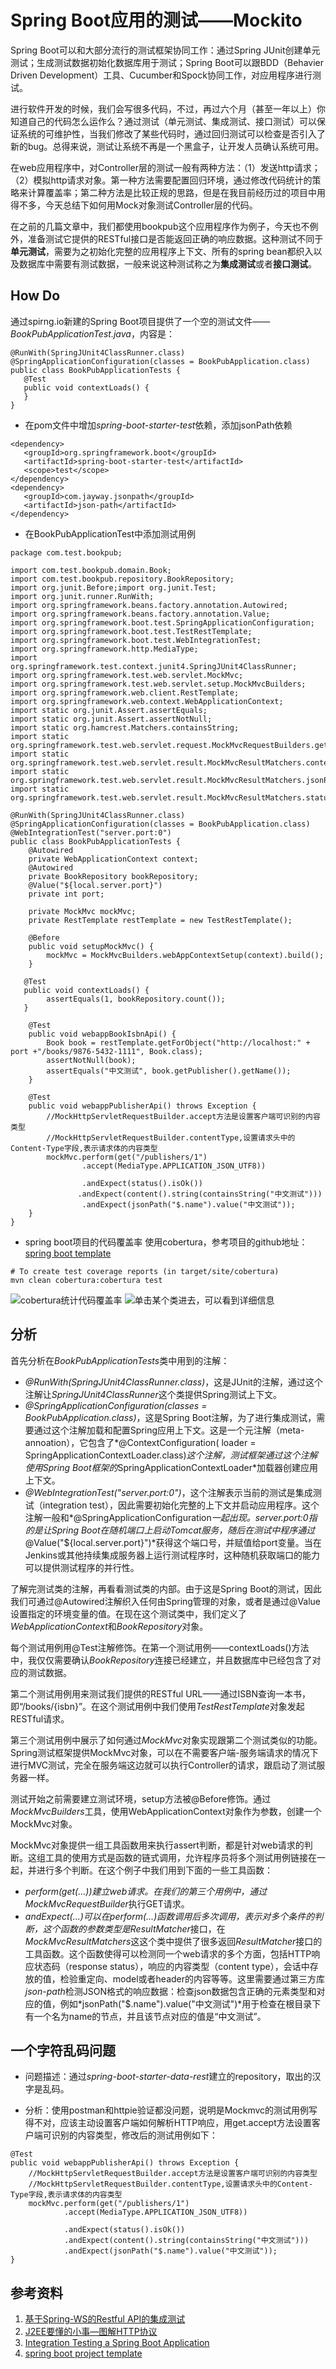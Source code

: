 # Spring Boot应用的测试——Mockito

Spring Boot可以和大部分流行的测试框架协同工作：通过Spring JUnit创建单元测试；生成测试数据初始化数据库用于测试；Spring Boot可以跟BDD（Behavier Driven Development）工具、Cucumber和Spock协同工作，对应用程序进行测试。

进行软件开发的时候，我们会写很多代码，不过，再过六个月（甚至一年以上）你知道自己的代码怎么运作么？通过测试（单元测试、集成测试、接口测试）可以保证系统的可维护性，当我们修改了某些代码时，通过回归测试可以检查是否引入了新的bug。总得来说，测试让系统不再是一个黑盒子，让开发人员确认系统可用。

在web应用程序中，对Controller层的测试一般有两种方法：（1）发送http请求；（2）模拟http请求对象。第一种方法需要配置回归环境，通过修改代码统计的策略来计算覆盖率；第二种方法是比较正规的思路，但是在我目前经历过的项目中用得不多，今天总结下如何用Mock对象测试Controller层的代码。

在之前的几篇文章中，我们都使用bookpub这个应用程序作为例子，今天也不例外，准备测试它提供的RESTful接口是否能返回正确的响应数据。这种测试不同于**单元测试**，需要为之初始化完整的应用程序上下文、所有的spring bean都织入以及数据库中需要有测试数据，一般来说这种测试称之为**集成测试**或者**接口测试**。

## How Do

通过spirng.io新建的Spring Boot项目提供了一个空的测试文件——*BookPubApplicationTest.java*，内容是：

```
@RunWith(SpringJUnit4ClassRunner.class)
@SpringApplicationConfiguration(classes = BookPubApplication.class)
public class BookPubApplicationTests {
   @Test
   public void contextLoads() {
   }
}
```

- 在pom文件中增加*spring-boot-starter-test*依赖，添加jsonPath依赖

```
<dependency>
   <groupId>org.springframework.boot</groupId>
   <artifactId>spring-boot-starter-test</artifactId>
   <scope>test</scope>
</dependency>
<dependency>
   <groupId>com.jayway.jsonpath</groupId>
   <artifactId>json-path</artifactId>
</dependency>
```

- 在BookPubApplicationTest中添加测试用例

```
package com.test.bookpub;

import com.test.bookpub.domain.Book;
import com.test.bookpub.repository.BookRepository;
import org.junit.Before;import org.junit.Test;
import org.junit.runner.RunWith;
import org.springframework.beans.factory.annotation.Autowired;
import org.springframework.beans.factory.annotation.Value;
import org.springframework.boot.test.SpringApplicationConfiguration;
import org.springframework.boot.test.TestRestTemplate;
import org.springframework.boot.test.WebIntegrationTest;
import org.springframework.http.MediaType;
import org.springframework.test.context.junit4.SpringJUnit4ClassRunner;
import org.springframework.test.web.servlet.MockMvc;
import org.springframework.test.web.servlet.setup.MockMvcBuilders;
import org.springframework.web.client.RestTemplate;
import org.springframework.web.context.WebApplicationContext;
import static org.junit.Assert.assertEquals;
import static org.junit.Assert.assertNotNull;
import static org.hamcrest.Matchers.containsString;
import static org.springframework.test.web.servlet.request.MockMvcRequestBuilders.get;
import static org.springframework.test.web.servlet.result.MockMvcResultMatchers.content;
import static org.springframework.test.web.servlet.result.MockMvcResultMatchers.jsonPath;
import static org.springframework.test.web.servlet.result.MockMvcResultMatchers.status;

@RunWith(SpringJUnit4ClassRunner.class)
@SpringApplicationConfiguration(classes = BookPubApplication.class)
@WebIntegrationTest("server.port:0")
public class BookPubApplicationTests {
    @Autowired
    private WebApplicationContext context;
    @Autowired
    private BookRepository bookRepository;
    @Value("${local.server.port}")
    private int port;

    private MockMvc mockMvc;
    private RestTemplate restTemplate = new TestRestTemplate();

    @Before
    public void setupMockMvc() {
        mockMvc = MockMvcBuilders.webAppContextSetup(context).build();
    }

   @Test
   public void contextLoads() {
        assertEquals(1, bookRepository.count());
   }

    @Test
    public void webappBookIsbnApi() {
        Book book = restTemplate.getForObject("http://localhost:" + port +"/books/9876-5432-1111", Book.class);
        assertNotNull(book);
        assertEquals("中文测试", book.getPublisher().getName());
    }

    @Test
    public void webappPublisherApi() throws Exception {
        //MockHttpServletRequestBuilder.accept方法是设置客户端可识别的内容类型
        //MockHttpServletRequestBuilder.contentType,设置请求头中的Content-Type字段,表示请求体的内容类型
        mockMvc.perform(get("/publishers/1")
                .accept(MediaType.APPLICATION_JSON_UTF8))

                .andExpect(status().isOk()) 
               .andExpect(content().string(containsString("中文测试")))
                .andExpect(jsonPath("$.name").value("中文测试"));
    }
}
```

- spring boot项目的代码覆盖率
使用cobertura，参考项目的github地址：[spring boot template](https://github.com/duqicauc/spring-template)

```
# To create test coverage reports (in target/site/cobertura)
mvn clean cobertura:cobertura test
```
![cobertura统计代码覆盖率](images/59.png)
![单击某个类进去，可以看到详细信息](images/5d.png)

## 分析

首先分析在*BookPubApplicationTests*类中用到的注解：

- *@RunWith(SpringJUnit4ClassRunner.class)*，这是JUnit的注解，通过这个注解让*SpringJUnit4ClassRunner*这个类提供Spring测试上下文。
- *@SpringApplicationConfiguration(classes = BookPubApplication.class)*，这是Spring Boot注解，为了进行集成测试，需要通过这个注解加载和配置Spring应用上下文。这是一个元注解（meta-annoation），它包含了*@ContextConfiguration(    loader = SpringApplicationContextLoader.class)*这个注解，测试框架通过这个注解使用Spring Boot框架的*SpringApplicationContextLoader*加载器创建应用上下文。
- *@WebIntegrationTest("server.port:0")*，这个注解表示当前的测试是集成测试（integration test），因此需要初始化完整的上下文并启动应用程序。这个注解一般和*@SpringApplicationConfiguration*一起出现。*server.port:0*指的是让Spring Boot在随机端口上启动Tomcat服务，随后在测试中程序通过*@Value("${local.server.port}")*获得这个端口号，并赋值给port变量。当在Jenkins或其他持续集成服务器上运行测试程序时，这种随机获取端口的能力可以提供测试程序的并行性。

了解完测试类的注解，再看看测试类的内部。由于这是Spring Boot的测试，因此我们可通过@Autowired注解织入任何由Spring管理的对象，或者是通过@Value设置指定的环境变量的值。在现在这个测试类中，我们定义了*WebApplicationContext*和*BookRepository*对象。

每个测试用例用@Test注解修饰。在第一个测试用例——contextLoads()方法中，我仅仅需要确认*BookRepository*连接已经建立，并且数据库中已经包含了对应的测试数据。

第二个测试用例用来测试我们提供的RESTful URL——通过ISBN查询一本书，即“/books/{isbn}”。在这个测试用例中我们使用*TestRestTemplate*对象发起RESTful请求。

第三个测试用例中展示了如何通过*MockMvc*对象实现跟第二个测试类似的功能。Spring测试框架提供MockMvc对象，可以在不需要客户端-服务端请求的情况下进行MVC测试，完全在服务端这边就可以执行Controller的请求，跟启动了测试服务器一样。

测试开始之前需要建立测试环境，setup方法被@Before修饰。通过*MockMvcBuilders*工具，使用WebApplicationContext对象作为参数，创建一个MockMvc对象。

MockMvc对象提供一组工具函数用来执行assert判断，都是针对web请求的判断。这组工具的使用方式是函数的链式调用，允许程序员将多个测试用例链接在一起，并进行多个判断。在这个例子中我们用到下面的一些工具函数：

- *perform(get(...))*建立web请求。在我们的第三个用例中，通过*MockMvcRequestBuilder*执行GET请求。
- *andExpect(...)*可以在perform(...)函数调用后多次调用，表示对多个条件的判断，这个函数的参数类型是*ResultMatcher*接口，在*MockMvcResultMatchers*这这个类中提供了很多返回*ResultMatcher*接口的工具函数。这个函数使得可以检测同一个web请求的多个方面，包括HTTP响应状态码（response status），响应的内容类型（content type），会话中存放的值，检验重定向、model或者header的内容等等。这里需要通过第三方库*json-path*检测JSON格式的响应数据：检查json数据包含正确的元素类型和对应的值，例如*jsonPath("$.name").value("中文测试")*用于检查在根目录下有一个名为name的节点，并且该节点对应的值是“中文测试”。

## 一个字符乱码问题

- 问题描述：通过*spring-boot-starter-data-rest*建立的repository，取出的汉字是乱码。

- 分析：使用postman和httpie验证都没问题，说明是Mockmvc的测试用例写得不对，应该主动设置客户端如何解析HTTP响应，用get.accept方法设置客户端可识别的内容类型，修改后的测试用例如下：

```
@Test
public void webappPublisherApi() throws Exception {
    //MockHttpServletRequestBuilder.accept方法是设置客户端可识别的内容类型
    //MockHttpServletRequestBuilder.contentType,设置请求头中的Content-Type字段,表示请求体的内容类型
    mockMvc.perform(get("/publishers/1")
            .accept(MediaType.APPLICATION_JSON_UTF8))

            .andExpect(status().isOk())
            .andExpect(content().string(containsString("中文测试")))
            .andExpect(jsonPath("$.name").value("中文测试"));
}
```

## 参考资料

1. [基于Spring-WS的Restful API的集成测试](http://ningandjiao.iteye.com/blog/1982635)
2. [J2EE要懂的小事—图解HTTP协议](http://www.bysocket.com/?p=282)
3. [Integration Testing a Spring Boot Application](http://www.jayway.com/2014/07/04/integration-testing-a-spring-boot-application/)
4. [spring boot project template](http://codetrips.com/2014/12/24/spring-boot-template-project/)
